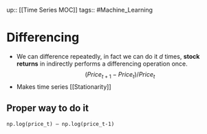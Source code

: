 up:: [[Time Series MOC]]
tags:: #Machine_Learning 
# Differencing
- We can difference repeatedly, in fact we can do it $d$ times, **stock returns** in indirectly performs a differencing operation once.  
$$(Price_{t+1}-Price_{t})/Price_{t}$$
- Makes time series [[Stationarity]]
## Proper way to do it
`np.log(price_t) – np.log(price_t-1)`
